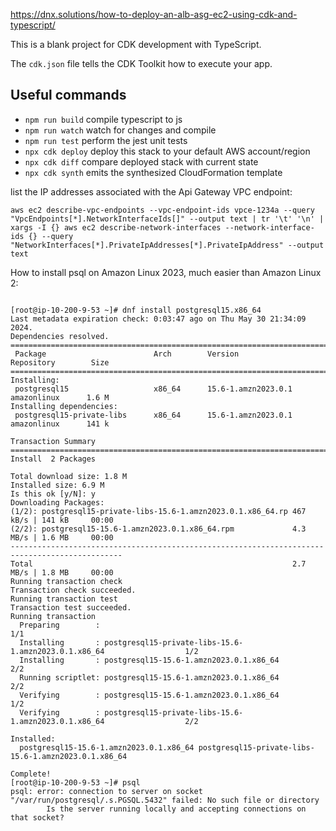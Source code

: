 https://dnx.solutions/how-to-deploy-an-alb-asg-ec2-using-cdk-and-typescript/

This is a blank project for CDK development with TypeScript.

The `cdk.json` file tells the CDK Toolkit how to execute your app.

## Useful commands

- `npm run build` compile typescript to js
- `npm run watch` watch for changes and compile
- `npm run test` perform the jest unit tests
- `npx cdk deploy` deploy this stack to your default AWS account/region
- `npx cdk diff` compare deployed stack with current state
- `npx cdk synth` emits the synthesized CloudFormation template

list the IP addresses associated with the Api Gateway VPC endpoint:

```
aws ec2 describe-vpc-endpoints --vpc-endpoint-ids vpce-1234a --query "VpcEndpoints[*].NetworkInterfaceIds[]" --output text | tr '\t' '\n' | xargs -I {} aws ec2 describe-network-interfaces --network-interface-ids {} --query "NetworkInterfaces[*].PrivateIpAddresses[*].PrivateIpAddress" --output text

```

How to install psql on Amazon Linux 2023, much easier than Amazon Linux 2:

```

[root@ip-10-200-9-53 ~]# dnf install postgresql15.x86_64
Last metadata expiration check: 0:03:47 ago on Thu May 30 21:34:09 2024.
Dependencies resolved.
===============================================================================================
 Package                        Arch        Version                     Repository        Size
===============================================================================================
Installing:
 postgresql15                   x86_64      15.6-1.amzn2023.0.1         amazonlinux      1.6 M
Installing dependencies:
 postgresql15-private-libs      x86_64      15.6-1.amzn2023.0.1         amazonlinux      141 k

Transaction Summary
===============================================================================================
Install  2 Packages

Total download size: 1.8 M
Installed size: 6.9 M
Is this ok [y/N]: y
Downloading Packages:
(1/2): postgresql15-private-libs-15.6-1.amzn2023.0.1.x86_64.rp 467 kB/s | 141 kB     00:00
(2/2): postgresql15-15.6-1.amzn2023.0.1.x86_64.rpm             4.3 MB/s | 1.6 MB     00:00
-----------------------------------------------------------------------------------------------
Total                                                          2.7 MB/s | 1.8 MB     00:00
Running transaction check
Transaction check succeeded.
Running transaction test
Transaction test succeeded.
Running transaction
  Preparing        :                                                                       1/1
  Installing       : postgresql15-private-libs-15.6-1.amzn2023.0.1.x86_64                  1/2
  Installing       : postgresql15-15.6-1.amzn2023.0.1.x86_64                               2/2
  Running scriptlet: postgresql15-15.6-1.amzn2023.0.1.x86_64                               2/2
  Verifying        : postgresql15-15.6-1.amzn2023.0.1.x86_64                               1/2
  Verifying        : postgresql15-private-libs-15.6-1.amzn2023.0.1.x86_64                  2/2

Installed:
  postgresql15-15.6-1.amzn2023.0.1.x86_64 postgresql15-private-libs-15.6-1.amzn2023.0.1.x86_64

Complete!
[root@ip-10-200-9-53 ~]# psql
psql: error: connection to server on socket "/var/run/postgresql/.s.PGSQL.5432" failed: No such file or directory
        Is the server running locally and accepting connections on that socket?


```
